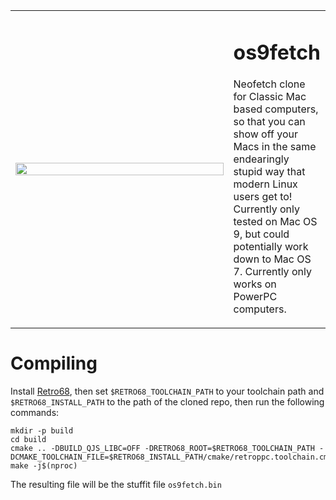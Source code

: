 <table border="0">
  <tr>
    <td>
       <img style='width: 100%;' src="https://github.com/IoIxD/os9fetch/assets/30945097/74f573fe-ce7f-4ffc-b3a3-852aedd3d1a7">
     </td>
     <td width="30%">
       <h1>os9fetch</h1>
       <p>Neofetch clone for Classic Mac based computers, so that you can show off your Macs in the same endearingly stupid way that modern Linux users get to! Currently only tested on Mac OS 9, but could potentially work down to Mac OS 7. Currently only works on PowerPC computers.</p>
     </td>
      
  </tr>
</table>

# Compiling

Install [Retro68](https://github.com/autc04/Retro68), then set `$RETRO68_TOOLCHAIN_PATH` to your toolchain path and `$RETRO68_INSTALL_PATH` to the path of the cloned repo, then run the following commands:

```
mkdir -p build
cd build
cmake .. -DBUILD_QJS_LIBC=OFF -DRETRO68_ROOT=$RETRO68_TOOLCHAIN_PATH -DCMAKE_TOOLCHAIN_FILE=$RETRO68_INSTALL_PATH/cmake/retroppc.toolchain.cmake.in
make -j$(nproc)
```

The resulting file will be the stuffit file `os9fetch.bin`
